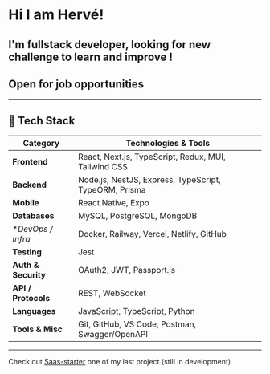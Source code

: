 # Hi I am Hervé!

## I'm fullstack developer, looking for new challenge to learn and improve !

## Open for job opportunities

---

## 🔧 Tech Stack

| Category                  | Technologies & Tools                                                                 |
| ------------------------- | ------------------------------------------------------------------------------------ |
| **Frontend**              | React, Next.js, TypeScript, Redux, MUI, Tailwind CSS                                 |
| **Backend**               | Node.js, NestJS, Express, TypeScript, TypeORM, Prisma                                |
| **Mobile**                | React Native, Expo                                                                   |
| **Databases**             | MySQL, PostgreSQL, MongoDB                                                           |
| **DevOps / Infra*         | Docker, Railway, Vercel, Netlify, GitHub                                             |
| **Testing**               | Jest                                                                                 |
| **Auth & Security**       | OAuth2, JWT, Passport.js                                                             |
| **API / Protocols**       | REST, WebSocket                                                                      |
| **Languages**             | JavaScript, TypeScript, Python                                                       |
| **Tools & Misc**          | Git, GitHub, VS Code, Postman, Swagger/OpenAPI                                       |


---

Check out [Saas-starter](https://saas-starter.hbourelle.com) one of my last project (still in development)


<!---
blemia51/blemia51 is a ✨ special ✨ repository because its `README.md` (this file) appears on your GitHub profile.
You can click the Preview link to take a look at your changes.
--->
